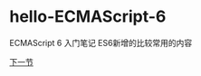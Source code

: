 # hello-ECMAScript-6
ECMAScript 6 入门笔记
ES6新增的比较常用的内容<br>


<a href="1-let和const命令.md">下一节</a>















